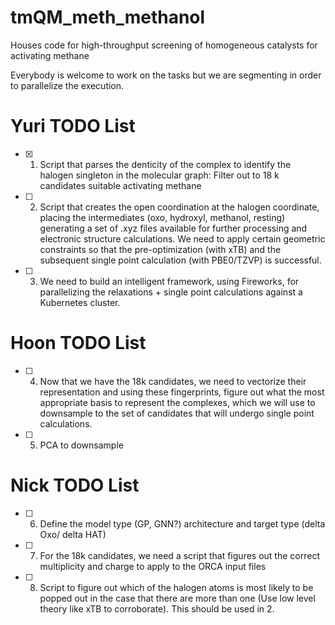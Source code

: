 # tmQM_meth_methanol
Houses code for high-throughput screening of homogeneous catalysts for activating methane


Everybody is welcome to work on the tasks but we are segmenting in order to parallelize the execution.

# Yuri TODO List

- [x] 1. Script that parses the denticity of the complex to identify the halogen singleton in the molecular graph: Filter out to 18 k candidates suitable activating methane
- [ ] 2. Script that creates the open coordination at the halogen coordinate, placing the intermediates (oxo, hydroxyl, methanol, resting) generating a set of .xyz files available for further processing and electronic structure calculations. We need to apply certain geometric constraints so that the pre-optimization (with xTB) and the subsequent single point calculation (with PBE0/TZVP) is successful.
- [ ] 3. We need to build an intelligent framework, using Fireworks, for parallelizing the relaxations + single point calculations against a Kubernetes cluster.


# Hoon TODO List
- [ ] 4. Now that we have the 18k candidates, we need to vectorize their representation and using these fingerprints, figure out what the most appropriate basis to represent the complexes, which we will use to downsample to the set of candidates that will undergo single point calculations.
- [ ] 5. PCA to downsample



# Nick TODO List
- [ ] 6. Define the model type (GP, GNN?) architecture and target type (delta Oxo/ delta HAT)
- [ ] 7. For the 18k candidates, we need a script that figures out the correct multiplicity and charge to apply to the ORCA input files
- [ ] 8. Script to figure out which of the halogen atoms is most likely to be popped out in the case that there are more than one (Use low level theory like xTB to corroborate). This should be used in 2.



